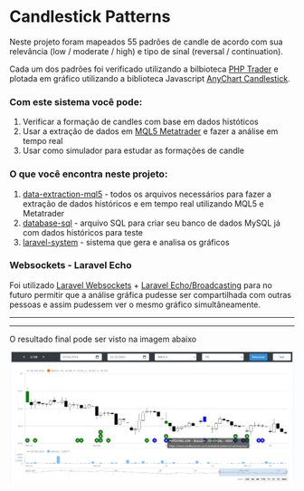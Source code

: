 # Candlestick Patterns

Neste projeto foram mapeados 55 padrões de candle de acordo com sua relevância (low / moderate / high) e tipo de sinal (reversal / continuation).

Cada um dos padrões foi verificado utilizando a bilbioteca [PHP Trader](https://www.php.net/manual/en/ref.trader.php) e plotada em gráfico utilizando a biblioteca Javascript [AnyChart Candlestick](https://www.anychart.com/pt/products/anystock/gallery/Stock_Chart_Types/Candlestick_Chart.php).


### Com este sistema você pode:

1. Verificar a formação de candles com base em dados históticos
2. Usar a extração de dados em [MQL5 Metatrader](https://www.mql5.com/pt/docs) e fazer a análise em tempo real
3. Usar como simulador para estudar as formações de candle

### O que você encontra neste projeto:

1. [data-extraction-mql5](https://github.com/cleyversoncosta/candlestick-patterns/tree/main/data-extraction-mql5) - todos os arquivos necessários para fazer a extração de dados históricos e em tempo real utilizando MQL5 e Metatrader
2. [database-sql](https://github.com/cleyversoncosta/candlestick-patterns/tree/main/database-sql) - arquivo SQL para criar seu banco de dados MySQL já com dados históricos para teste
3. [laravel-system](https://github.com/cleyversoncosta/candlestick-patterns/tree/main/laravel-system) - sistema que gera e analisa os gráficos

### Websockets - Laravel Echo
Foi utilizado [Laravel Websockets](https://beyondco.de/docs/laravel-websockets/getting-started/introduction) + [Laravel Echo/Broadcasting](https://laravel.com/docs/8.x/broadcasting) para no futuro permitir que a análise gráfica pudesse ser compartilhada com outras pessoas e assim pudessem ver o mesmo gráfico simultâneamente.

---
--- 

O resultado final pode ser visto na imagem abaixo

![Candlestick Patterns](https://github.com/cleyversoncosta/candlestick-patterns/blob/main/images/1.png)

